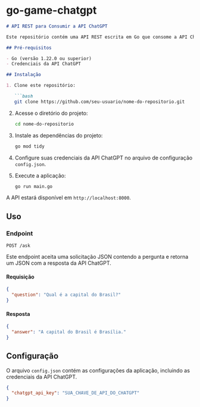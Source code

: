 # go-game-chatgpt

```markdown
# API REST para Consumir a API ChatGPT

Este repositório contém uma API REST escrita em Go que consome a API ChatGPT para responder a perguntas e retornar o texto fornecido como entrada.

## Pré-requisitos

- Go (versão 1.22.0 ou superior)
- Credenciais da API ChatGPT

## Instalação

1. Clone este repositório:

   ```bash
   git clone https://github.com/seu-usuario/nome-do-repositorio.git
   ```

2. Acesse o diretório do projeto:

   ```bash
   cd nome-do-repositorio
   ```

3. Instale as dependências do projeto:

   ```bash
   go mod tidy
   ```

4. Configure suas credenciais da API ChatGPT no arquivo de configuração `config.json`.

5. Execute a aplicação:

   ```bash
   go run main.go
   ```

A API estará disponível em `http://localhost:8000`.

## Uso

### Endpoint

`POST /ask`

Este endpoint aceita uma solicitação JSON contendo a pergunta e retorna um JSON com a resposta da API ChatGPT.

#### Requisição

```json
{
  "question": "Qual é a capital do Brasil?"
}
```

#### Resposta

```json
{
  "answer": "A capital do Brasil é Brasília."
}
```

## Configuração

O arquivo `config.json` contém as configurações da aplicação, incluindo as credenciais da API ChatGPT.

```json
{
  "chatgpt_api_key": "SUA_CHAVE_DE_API_DO_CHATGPT"
}
```